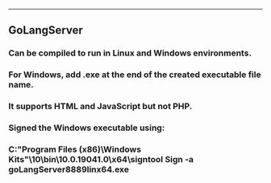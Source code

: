 -------------------------------------------------------------------------
## GoLangServer
### Can be compiled to run in Linux and Windows environments.
### For Windows, add .exe at the end of the created executable file name.
### It supports HTML and JavaScript but not PHP.
### Signed the Windows executable using:
###   C:\"Program Files (x86)\Windows Kits"\10\bin\10.0.19041.0\x64\signtool Sign -a goLangServer8889linx64.exe